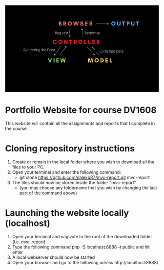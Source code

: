 ![A simple illustration describing the concept of mvc](/assets/images/mvc-illustration.jpg)

Portfolio Website for course DV1608
===================================

This website will contain all the assignments and reports that I complete in the course.


Cloning repository instructions
===============================

1.  Create or remain in the local folder where you wish to download all the files to your PC.
2.  Open your terminal and enter the following command:
    - git clone https://github.com/dalexb87/mvc-report.git mvc-report
3.  The files should now be stored inside the folder "mvc-report"
    - (you may choose any foldername that you wish by changing the last part of the command above)


Launching the website locally (localhost)
=========================================

1. Open your terminal and nagivate to the root of the downloaded folder (i.e. mvc-report)
2. Type the following command php -S localhost:8888 -t public and hit enter
3. A local webserver should now be started
4. Open your browser and go to the following adress http://localhost:8888/